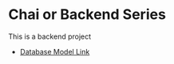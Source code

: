 # Chai or Backend Series

This is a backend project

- [Database Model Link ](http://app.eraser.io/workspace/YtPqZ1VogxGy1jzIDkzj?origin=share)